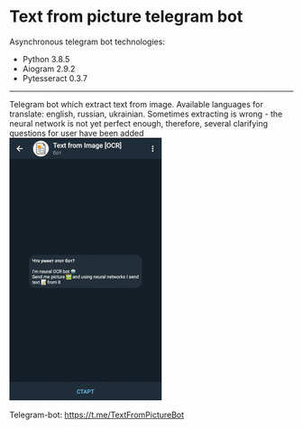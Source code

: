 Text from picture telegram bot
=================================

Asynchronous telegram bot technologies:

*   Python 3.8.5
*   Aiogram 2.9.2
*   Pytesseract 0.3.7

* * *
Telegram bot which extract text from image. Available languages for translate: english, russian, ukrainian.
Sometimes extracting is wrong - the neural network is not yet perfect enough, therefore, several clarifying questions for user have been added
![](/pictures/introduce2.gif)

Telegram-bot: https://t.me/TextFromPictureBot

